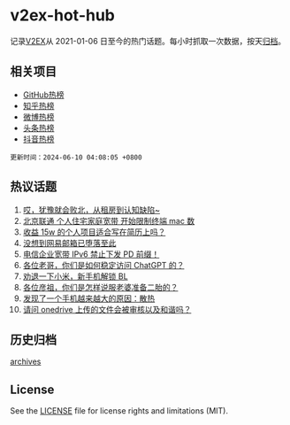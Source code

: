 # v2ex-hot-hub

 记录[V2EX](https://www.v2ex.com/)从 2021-01-06 日至今的热门话题。每小时抓取一次数据，按天[归档](archives)。
 
 ## 相关项目

- [GitHub热榜](https://github.com/lonnyzhang423/github-hot-hub)
- [知乎热榜](https://github.com/lonnyzhang423/zhihu-hot-hub)
- [微博热榜](https://github.com/lonnyzhang423/weibo-hot-hub)
- [头条热榜](https://github.com/lonnyzhang423/toutiao-hot-hub)
- [抖音热榜](https://github.com/lonnyzhang423/douyin-hot-hub)


 `更新时间：2024-06-10 04:08:05 +0800`

## 热议话题

1. [哎，犹豫就会败北，从租房到认知缺陷~](https://www.v2ex.com/t/1048041)
1. [北京联通 个人住宅家庭宽带 开始限制终端 mac 数](https://www.v2ex.com/t/1048045)
1. [收益 15w 的个人项目适合写在简历上吗？](https://www.v2ex.com/t/1048048)
1. [没想到网易邮箱已堕落至此](https://www.v2ex.com/t/1048053)
1. [电信企业宽带 IPv6 禁止下发 PD 前缀！](https://www.v2ex.com/t/1048099)
1. [各位老哥，你们是如何稳定访问 ChatGPT 的？](https://www.v2ex.com/t/1048060)
1. [劝退一下小米，新手机解锁 BL](https://www.v2ex.com/t/1048074)
1. [各位彦祖，你们是怎样说服老婆准备二胎的？](https://www.v2ex.com/t/1048153)
1. [发现了一个手机越来越大的原因：散热](https://www.v2ex.com/t/1048080)
1. [请问 onedrive 上传的文件会被审核以及和谐吗？](https://www.v2ex.com/t/1048071)

## 历史归档

[archives](archives)

## License

See the [LICENSE](LICENSE) file for license rights and limitations (MIT).
